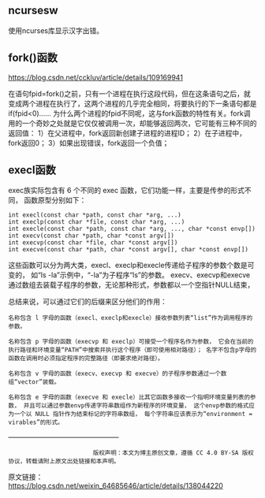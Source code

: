 ## ncursesw
使用ncurses库显示汉字出错。
## fork()函数
https://blog.csdn.net/cckluv/article/details/109169941

 在语句fpid=fork()之前，只有一个进程在执行这段代码，但在这条语句之后，就变成两个进程在执行了，这两个进程的几乎完全相同，将要执行的下一条语句都是if(fpid<0)……
    为什么两个进程的fpid不同呢，这与fork函数的特性有关。fork调用的一个奇妙之处就是它仅仅被调用一次，却能够返回两次，它可能有三种不同的返回值：
    1）在父进程中，fork返回新创建子进程的进程ID；
    2）在子进程中，fork返回0；
    3）如果出现错误，fork返回一个负值；
## execl函数

exec族实际包含有 6 个不同的 exec 函数，它们功能一样，主要是传参的形式不同， 函数原型分别如下：

    int execl(const char *path, const char *arg, ...)
    int execlp(const char *file, const char *arg, ...)
    int execle(const char *path, const char *arg, ..., char *const envp[])
    int execv(const char *path, char *const argv[])
    int execvp(const char *file, char *const argv[])
    int execve(const char *path, char *const argv[], char *const envp[])

这些函数可以分为两大类，execl、execlp和execle传递给子程序的参数个数是可变的， 如“ls -la”示例中，“-la”为子程序“ls”的参数。 execv、execvp和execve通过数组去装载子程序的参数，无论那种形式，参数都以一个空指针NULL结束，

总结来说，可以通过它们的后缀来区分他们的作用：

    名称包含 l 字母的函数（execl、execlp和execle）接收参数列表“list”作为调用程序的参数。

    名称包含 p 字母的函数（execvp 和 execlp）可接受一个程序名作为参数， 它会在当前的执行路径和环境变量“PATH”中搜索并执行这个程序（即可使用相对路径）； 名字不包含p字母的函数在调用时必须指定程序的完整路径（即要求绝对路径）。

    名称包含 v 字母的函数（execv、execvp 和 execve）的子程序参数通过一个数组“vector”装载。

    名称包含 e 字母的函数（execve 和 execle）比其它函数多接收一个指明环境变量列表的参数， 并且可以通过参数envp传递字符串数组作为新程序的环境变量， 这个envp参数的格式应为一个以 NULL 指针作为结束标记的字符串数组， 每个字符串应该表示为“environment = virables”的形式。

 
————————————————

                            版权声明：本文为博主原创文章，遵循 CC 4.0 BY-SA 版权协议，转载请附上原文出处链接和本声明。
                        
原文链接：https://blog.csdn.net/weixin_64685646/article/details/138044220

